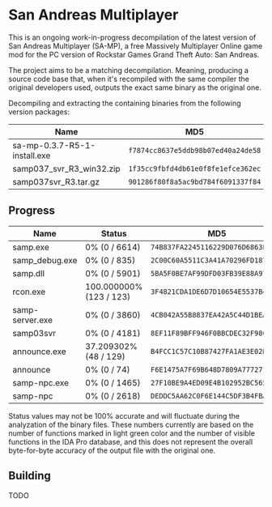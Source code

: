 # San Andreas Multiplayer

This is an ongoing work-in-progress decompilation of the latest version of San Andreas Multiplayer (SA-MP), a free Massively Multiplayer Online game mod for the PC version of Rockstar Games Grand Theft Auto: San Andreas.

The project aims to be a matching decompilation. Meaning, producing a source code base that, when it's recompiled with the same compiler the original developers used, outputs the exact same binary as the original one.

Decompiling and extracting the containing binaries from the following version packages:

| Name | MD5 |
| --- | --- |
| sa-mp-0.3.7-R5-1-install.exe | `f7874cc8637e5ddb98b07ed40a24de58` |
| samp037_svr_R3_win32.zip | `1f35cc9fbfd4db61e0f8fe1efce362ec` |
| samp037svr_R3.tar.gz | `901286f80f8a5ac9bd784f6091337f84` |

## Progress

<!-- DECOMPINFOSTART -->
| Name | Status | MD5 |
| --- | --- | --- |
| samp.exe | 0% (0 / 6614) | `74B837FA2245116229D076D6863E41BC` |
| samp_debug.exe | 0% (0 / 835) | `2C00C60A5511C3A41A70296FD1879067` |
| samp.dll | 0% (0 / 5901) | `5BA5F0BE7AF99DFD03FB39E88A970A2B` |
| rcon.exe | 100.000000% (123 / 123) | `3F4821CDA1DE6D7D10654E5537B4DF6E` |
| samp-server.exe | 0% (0 / 3860) | `4CB042A55B8837EA42A5C44D1BEA5AC8` |
| samp03svr | 0% (0 / 4181) | `8EF11F89BFF946F0BBCDEC32F98CECEB` |
| announce.exe | 37.209302% (48 / 129) | `B4FCC1C57C10B87427FA1AE3E02B70C6` |
| announce | 0% (0 / 74) | `F6E1475A7F69B648D7809A777271B73F` |
| samp-npc.exe | 0% (0 / 1465) | `27F10BE9A4ED09E4B102952BC5652F3E` |
| samp-npc | 0% (0 / 2618) | `DEDDC5AA62C0F6E144C5DF3B4FBAD50E` |
<!-- DECOMPINFOEND -->

Status values may not be 100% accurate and will fluctuate during the analyzation of the binary files. These numbers currently are based on the number of functions marked in light green color and the number of visible functions in the IDA Pro database, and this does not represent the overall byte-for-byte accuracy of the output file with the original one.

## Building

TODO
